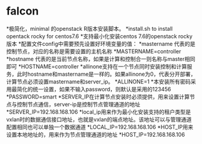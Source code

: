 # falcon
*极简化，minimal 的openstack R版本安装脚本。
*install.sh to install opentack rocky for centos7.6
*支持最小化安装centos 7.6的openstack rocky版本
*配置文件config中需要预先设置好环境变量的值：
*mastername 代表的是控制节点，对应的名称是需要设置的主机名称
*MASTERNAME=controller
*hostname 代表的是当前节点名称，如果是计算和控制合一则名称与master相同即可
*HOSTNAME=controller
*allinone支持在一个节点同时安装控制和计算服务，此时hostname和mastername是一样的。如果allinone为0，代表分开部署，计算节点必须设置mastername和server_ip。
*ALLINONE=1
*本安装所有密码采用最简化的统一设置，如果不输入password，则默认是采用的123456
*PASSWORD=smart
*SERVER_IP在计算节点安装时必须提供，用来设置计算节点与控制节点通信，server-ip是控制节点管理通道的地址
*SERVER_IP=192.168.168.106
*local_ip用来作为最小化安装支持的租户类型是vxlan时的数据通信接口地址，也就是vxlan的端点地址。该地址可以与管理通道配置相同也可以单独一个数据通道
*LOCAL_IP=192.168.168.106
*HOST_IP用来设置本地地址的，用来作为节点管理通道的地址
*HOST_IP=192.168.168.106
